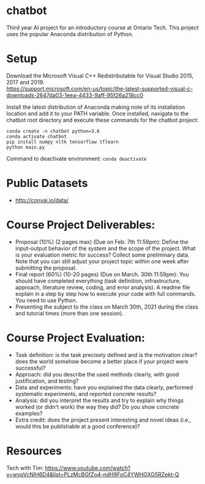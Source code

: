 # chatbot
Third year AI project for an introductory course at Ontario Tech. This project uses the popular Anaconda distribution of Python.

# Setup
Download the Microsoft Visual C++ Redistributable for Visual Studio 2015, 2017 and 2019. <br />
https://support.microsoft.com/en-us/topic/the-latest-supported-visual-c-downloads-2647da03-1eea-4433-9aff-95f26a218cc0 <br />

Install the latest distribution of Anaconda making note of its installation location and add it to your PATH variable. Once installed, navigate to the chatbot root directory and execute these commands for the chatbot project:<br />

`conda create -n chatbot python=3.6`<br />
`conda activate chatbot`<br />
`pip install numpy nltk tensorflow tflearn`<br />
`python main.py`<br />

Command to deactivate environment: `conda deactivate`<br />

# Public Datasets
* http://convai.io/data/

# Course Project Deliverables:
* Proposal (10%) (2 pages max) (Due on Feb. 7th 11:59pm): Define the input-output behavior of
the system and the scope of the project. What is your evaluation metric for success? Collect
some preliminary data. Note that you can still adjust your project topic within one week after
submitting the proposal.
* Final report (60%) (10-20 pages) (Due on March. 30th 11:59pm): You should have completed
everything (task definition, infrastructure, approach, literature review, coding, and error
analysis). A readme file explain in a step by step how to execute your code with full commands.
You need to use Python.
* Presenting the subject to the class on March 30th, 2021 during the class and tutorial times (more
than one session).

# Course Project Evaluation:
* Task definition: is the task precisely defined and is the motivation clear? does the world
somehow become a better place if your project were successful?
* Approach: did you describe the used methods clearly, with good justification, and testing?
* Data and experiments: have you explained the data clearly, performed systematic experiments,
and reported concrete results?
* Analysis: did you interpret the results and try to explain why things worked (or didn't work) the
way they did? Do you show concrete examples?
* Extra credit: does the project present interesting and novel ideas (i.e., would this be publishable
at a good conference)?

# Resources
Tech with Tim: https://www.youtube.com/watch?v=wypVcNIH6D4&list=PLzMcBGfZo4-ndH9FoC4YWHGXG5RZekt-Q
